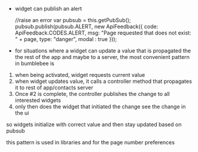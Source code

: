 
- widget can publish an alert

  //raise an error
            var pubsub = this.getPubSub();
            pubsub.publish(pubsub.ALERT, new ApiFeedback({
              code: ApiFeedback.CODES.ALERT,
              msg: "Page requested that does not exist: " + page,
              type: "danger",
              modal : true
            }));


- for situations where a widget can update a value that is propagated the the rest of
the app and maybe to a server, the most convenient pattern in bumblebee is

1. when being activated, widget requests current value
2. when widget updates value, it calls a controller method that propagates it to rest of app/contacts server
3. Once #2 is complete, the controller publishes the change to all interested widgets
4. only then does the widget that initiated the change see the change in the ui

so widgets initialize with correct value and then stay updated based on pubsub

this pattern is used in libraries and for the page number preferences